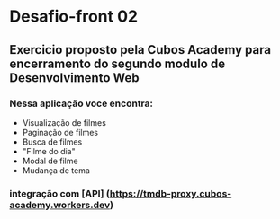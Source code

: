 # Desafio-front 02

## Exercicio proposto pela **Cubos Academy** para encerramento do segundo modulo de **Desenvolvimento Web**

### Nessa aplicação voce encontra: 
- Visualização de filmes 
- Paginação de filmes 
- Busca de filmes
- "Filme do dia" 
- Modal de filme 
- Mudança de tema

### integração com [API] (https://tmdb-proxy.cubos-academy.workers.dev) 



